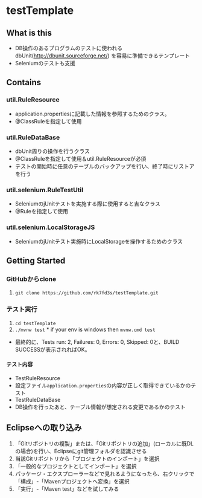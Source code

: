 # testTemplate

## What is this

* DB操作のあるプログラムのテストに使われるdbUnit(http://dbunit.sourceforge.net/) を容易に準備できるテンプレート
* Seleniumのテストも支援

## Contains

### util.RuleResource

* application.propertiesに記載した情報を参照するためのクラス。
* @ClassRuleを指定して使用

### util.RuleDataBase

* dbUnit周りの操作を行うクラス
* @ClassRuleを指定して使用＆util.RuleResourceが必須
* テストの開始時に任意のテーブルのバックアップを行い、終了時にリストアを行う

### util.selenium.RuleTestUtil

* SeleniumのjUnitテストを実施する際に使用すると吉なクラス
* @Ruleを指定して使用

### util.selenium.LocalStorageJS

* SeleniumのjUnitテスト実施時にLocalStorageを操作するためのクラス

## Getting Started

### GitHubからclone

1. `git clone https://github.com/rk7fd3s/testTemplate.git`

### テスト実行

1. `cd testTemplate`
1. `./mvnw test`   * if your env is windows then  `mvnw.cmd test`


* 最終的に、Tests run: 2, Failures: 0, Errors: 0, Skipped: 0と、BUILD SUCCESSが表示されればOK。

#### テスト内容

* TestRuleResource
 * 設定ファイル`application.properties`の内容が正しく取得できているかのテスト
* TestRuleDataBase
 * DB操作を行ったあと、テーブル情報が想定される変更であるかのテスト

## Eclipseへの取り込み

1. 「Gitリポジトリの複製」または、「Gitリポジトリの追加」(ローカルに既DLの場合)を行い、Eclipseにgit管理フォルダを認識させる
1. 当該Gitリポジトリから「プロジェクトのインポート」を選択
1. 「一般的なプロジェクトとしてインポート」を選択
1. パッケージ・エクスプローラーなどで見れるようになったら、右クリックで「構成」-「Mavenプロジェクトへ変換」を選択
1. 「実行」-「Maven test」などを試してみる


